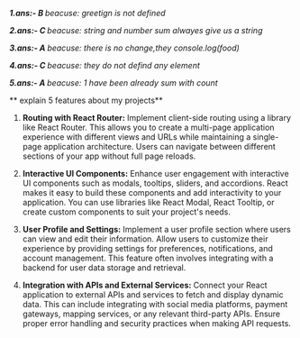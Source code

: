 ***1.ans:- <b> B </b>***
<i>beacuse: greetign is not defined</i>

***2.ans:- <b> C </b>***
<i>beacuse: string and number sum alwayes give us a string</i>

***3.ans:- <b> A </b>***
<i>beacuse: there is no change,they console.log(food)</i>

***4.ans:- <b> C </b>***
<i>beacuse: they do not defind any element</i>

***5.ans:- <b> A </b>***
<i> beacuse: 1 have been already sum with count</i>


** explain 5 features about my projects**

1. **Routing with React Router:**
   Implement client-side routing using a library like React Router. This allows you to create a multi-page application experience with different views and URLs while maintaining a single-page application architecture. Users can navigate between different sections of your app without full page reloads.



2. **Interactive UI Components:**
   Enhance user engagement with interactive UI components such as modals, tooltips, sliders, and accordions. React makes it easy to build these components and add interactivity to your application. You can use libraries like React Modal, React Tooltip, or create custom components to suit your project's needs.

3. **User Profile and Settings:**
   Implement a user profile section where users can view and edit their information. Allow users to customize their experience by providing settings for preferences, notifications, and account management. This feature often involves integrating with a backend for user data storage and retrieval.

4. **Integration with APIs and External Services:**
   Connect your React application to external APIs and services to fetch and display dynamic data. This can include integrating with social media platforms, payment gateways, mapping services, or any relevant third-party APIs. Ensure proper error handling and security practices when making API requests.

